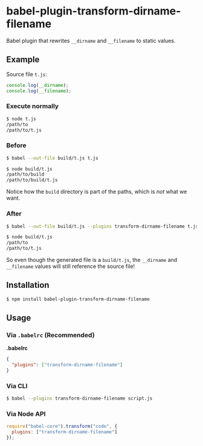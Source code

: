 # babel-plugin-transform-dirname-filename

Babel plugin that rewrites `__dirname` and `__filename` to static values.

## Example

Source file `t.js`:

```javascript
console.log(__dirname);
console.log(__filename);
```

### Execute normally

```sh
$ node t.js
/path/to
/path/to/t.js
```

### Before

```sh
$ babel --out-file build/t.js t.js

$ node build/t.js
/path/to/build
/path/to/build/t.js
```

Notice how the `build` directory is part of the paths, which is _not_ what we
want.

### After

```sh
$ babel --out-file build/t.js --plugins transform-dirname-filename t.js

$ node build/t.js
/path/to
/path/to/t.js
```

So even though the generated file is a `build/t.js`, the `__dirname` and
`__filename` values will still reference the source file!


## Installation

```sh
$ npm install babel-plugin-transform-dirname-filename
```


## Usage

### Via `.babelrc` (Recommended)

**.babelrc**

```json
{
  "plugins": ["transform-dirname-filename"]
}
```

### Via CLI

```sh
$ babel --plugins transform-dirname-filename script.js
```

### Via Node API

```javascript
require("babel-core").transform("code", {
  plugins: ["transform-dirname-filename"]
});
```
